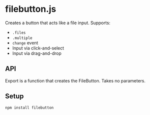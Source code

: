 # filebutton.js

Creates a button that acts like a file input. Supports:

- `.files`
- `.multiple`
- `change` event
- Input via click-and-select
- Input via drag-and-drop

## API

Export is a function that creates the FileButton. Takes no parameters.

## Setup

`npm install filebutton`
